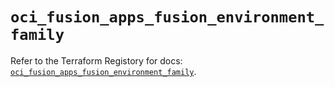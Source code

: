 # `oci_fusion_apps_fusion_environment_family`

Refer to the Terraform Registory for docs: [`oci_fusion_apps_fusion_environment_family`](https://registry.terraform.io/providers/oracle/oci/6.18.0/docs/resources/fusion_apps_fusion_environment_family).
